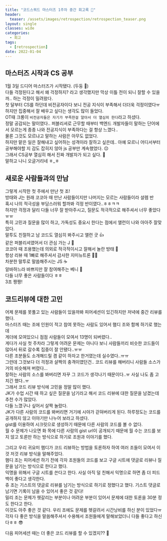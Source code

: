 ```yaml
---
title: "코드스쿼드 마스터즈 1주차 중간 회고록 🙂"
header:
  teaser: /assets/images/retrospection/retrospection_teaser.png
layout: single
classes: wide
categories:
  - 회고
tags:
  - [retrospection]
date: 2022-01-04
---
```


## 마스터즈 시작과 CS 공부
1월 3일 드디어 마스터즈가 시작됐다. (두둥 🤩)  
다들 걱정된다고 해서 왜 걱정하지? 라고 생각했지만 막상 이틀 전이 되니 잘할 수 있을까.. 하는 걱정이 밀려왔다.  
첫 달부터 CS를 하던데 비전공자이다 보니 전공 지식이 부족해서 더더욱 걱정이였다ㅠ  
하지만 집중해서 잘 배우고 싶다는 생각도 많이 들었다.  
OT때 크롱이 `비전공자들은 자기가 부족한걸 알아서 더 열심히 한다`라고 하셨다.  
정말 공감되는 말이였다.. 퍼블리셔로 근무할 때부터 백엔드 개발자들이 말하는 단어에서 모르는게 종종 나와 전공지식이 부족하다는 걸 항상 느꼈다..  
물론 그것도 모르냐고 말하는 사람은 아무도 없었다.  
하지만 맡은 일은 잘해내고 싶어하는 성격이라 잘하고 싶은데.. 아예 모르니 어디서부터 공부해야할 지 감도 잡히지 않아 js 공부만 계속했었다. 😔  
그래서 CS공부 열심히 해서 진짜 개발자가 되고 싶다. 🙂  
말하고 나니 오글거리네 ㅎ_ㅎ

## 새로운 사람들과의 만남
그렇게 시작한 첫 주에서 만난 첫 조!  
방태와 J는 원래 코코아 때 만난 사람들이지만 나머지는 모르는 사람들이라 설렘 반  
혹시 나의 적극성을 부담스러워 할까봐 걱정 반이였다..ㅎㅎㅋㅋ  
하지만 걱정과 달리 다들 너무 잘 받아주시고, 질문도 적극적으로 해주셔서 너무 좋았다
ㅠㅠ  
특히 고민과 질문을 많이 하고, 가독성도 중요시 한다는 점에서 앨런이 나와 아아주 잘맞았다.  
말투도 친절하고 남 코드도 열심히 봐주시고 앨런 굿 👍  
같은 퍼블리셔였어서 더 관심 가는 J 🐶  
코코아 때 조용했는데 의외로 적극적이시고 잘해서 놀란 방태 🐻  
항상 리뷰 때 1빠로 해주셔서 감사한 지미뉴트론 👦🏻  
차분한 말투로 말씀해주시는 JS ☕️  
알바하느라 바쁘지만 잘 참여해주는 베니 🔵  
다들 너무 좋은 사람들이다 ㅎㅎ  
3조 짱짱!

## 코드리뷰에 대한 고민
어제 문제를 못풀고 있는 사람들이 있을까봐 피어세션이 있긴하지만 저녁에 중간 리뷰를 했다.  
마스터즈 때는 조에 인원이 적고 참여 못하는 사람도 있어서 햄디 조와 함께 하기로 했는데  
게더에 모여있으니 점점 사람들이 모여서 13명이 되버렸다..  
게다가 사실 첫 주차라 그렇게 어려운 문제는 아니다 보니 사람들끼리 비슷한 코드들이 많아서 뒤로 갈수록 집중이 잘 안됐다..ㅠㅠ  
다른 조분들도 소개해드릴 겸 같이 하자고 한거였는데 실수였다..ㅠㅠ  
그런데 그것보다 더 걱정과 살짝의 충격이였던건.. 코드 리뷰를 해버리니 사람들 소스가 거의 비슷해져 버렸다...  
잘하는 사람의 소스를 봐버리면 자꾸 그 코드가 생각나기 때문이다..ㅠ 사실 나도 좀 고치긴 했다..ㅠ  
그래서 코드 리뷰 방식에 고민을 정말 많이 했다.  
JK가 수업 시간 때 하고 싶은 질문을 남기라고 해서 코드 리뷰에 대한 질문을 남겼는데 추천 수가 많았다.  
다들 느꼈구나 싶어서 살짝 놀랐다.  
JK가 다른 사람의 코드를 봐버리면 거기에 시야가 갇혀버리게 된다. 하루정도는 코드를 공개하지 않고 이야기만 나누어 보라고 하셨다.  
gist를 이용하여 시크릿으로 생성하기 때문에 다른 사람의 코드를 볼 수 없다.  
월 수 문제가 나오면 화 목에 다른 사람의 gist url이 공개되기 때문에 월 수는 코드를 보지 않고 토론만 하는 방식으로 하기로 조원과 이야기를 했다.  
  
그리고 우리 귀요미 햄디가 코드 리뷰하는 방법을 토론하자 하여 여러 조들이 모여서 이것 저것 리뷰 방식을 말해주었다.  
햄디 조는 피어세션 하기 전에 각자 조원들의 코드를 보고 구글 시트에 댓글로 리뷰나 질문을 남기는 방식으로 한다고 했다.  
익명을 위해서 구글 시트를 쓴다고 한다. 사실 아직 덜 친해서 익명으로 하면 좀 더 피드백이 좋다고 생각한다.  
쥬 조는 기스트의 댓글로 리뷰를 남기는 방식으로 하기로 정했다고 했다. 기스트 댓글로 남기면 기록이 남을 수 있어서 좋은 것 같다!  
밀리 조는 문제가 헷갈리는 부분이나 어려운 부분이 있어서 문제에 대한 토론을 30분 정도 한다고 한다.  
이것도 아주 좋은 것 같다. 우리 조에도 문제를 헷갈려서 시간낭비를 하신 분이 있었다ㅠ  
각자 다 좋은 방식을 말씀해주셔서 수용해서 조원들에게 말해보았더니 다들 좋다고 하신다ㅎㅎ 😎  
  
다음 피어세션 때는 더 좋은 코드 리뷰를 할 수 있겠지?? 🥳